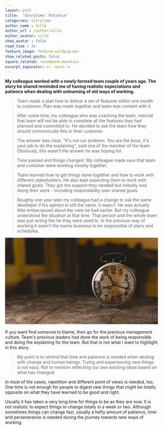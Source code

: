 ```yaml
---
layout: post
title:  "Storytime: Patience"
categories: storytime
author_name : Ville
author_url : /author/ville
author_avatar: ville
show_avatar : false
read_time : 34
feature_image: feature-wildpig-min
show_related_posts: false
square_related: recommend-mountain
excerpt_separator: <!--more-->
---
```


**My colleague worked with a newly formed team couple of years ago. The story he shared reminded me of having realistic expectations and patience when dealing with unlearning of old ways of working.** 

> Team made a plan how to deliver a set of features within one month to customer. Plan was made together and team was content with it.
> 
> After some time, my colleague who was coaching the team, noticed that team will not  be able to complete all the features they had planned and committed to. He decided to ask the team how they should communicate this to their customer.
>  
> The answer was clear. "It's not our problem. You are the boss, it's your job to do the explaining", said one of the member of the team. Obviously, this wasn't the answer he was hoping for. 
>  
> Time passed and things changed. My colleague made sure that team and customer were working closely together. 
> 
> Team learned how to get things done together and how to work with different stakeholders. He also kept expecting them to work with shared goals. They got the support they needed but nobody was doing their work - including responsibility over shared goals.
> 
> Roughly one year later my colleague had a change to ask the same developer if his opinion is still the same. It wasn't. He was actually little embarrassed about the view he had earlier. But my colleague understood the situation at that time. That person and the whole team was just acting like he they were used to. In the previous way of working it wasn't the teams business to be responsible of plans and schedules.   

![Treehouse](/img/clock.jpg)

If you want find someone to blame, then go for the previous management culture. Team's previous leaders had done the work of being responsible and doing the explaining for the team. But that is not what I want to highlight in this story.
    
> My point is to remind that time and patience is needed when dealing with change and human beings. Trying and experiencing new things is not easy. Not to mention reflecting our own existing ideas based on what has changed. 

In most of the cases, repetition and different point of views is needed, too. One time is not enough for people to digest new things that might be totally opposite on what they have learned to be good and right. 

Usually it has taken a very long time for things to be as they are now. It is not realistic to expect things to change totally in a week or two.  Although sometimes things can change fast, usually a hefty amount of patience, time and perseverance is needed during the journey towards new ways of working.